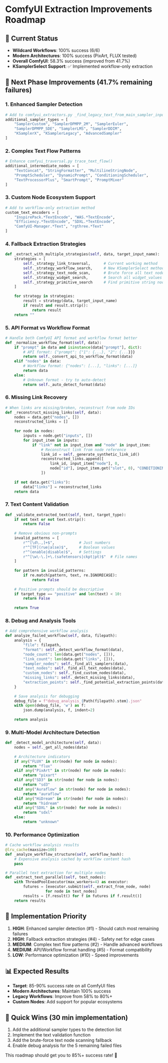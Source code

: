 # ComfyUI Extraction Improvements Roadmap

## 🎯 Current Status
- **Wildcard Workflows**: 100% success (6/6)
- **Modern Architectures**: 100% success (PixArt, FLUX tested)
- **Overall ComfyUI**: 58.3% success (improved from 41.7%)
- **KSamplerSelect Support**: ✅ Implemented workflow-only extraction

## 🚀 Next Phase Improvements (41.7% remaining failures)

### 1. **Enhanced Sampler Detection** 
```python
# Add to comfyui_extractors.py _find_legacy_text_from_main_sampler_input()
additional_sampler_types = [
    "SamplerCustom", "SamplerDPMPP_2M", "SamplerEuler", 
    "SamplerDPMPP_SDE", "SamplerLMS", "SamplerDDIM",
    "KSamplerX", "KSamplerLegacy", "AdvancedSampler"
]
```

### 2. **Complex Text Flow Patterns**
```python
# Enhance comfyui_traversal.py trace_text_flow()
additional_intermediate_nodes = [
    "TextConcat", "StringFormatter", "MultilineStringNode",
    "PromptScheduler", "DynamicPrompt", "ConditioningScheduler",
    "TextProcessorPlus", "SmartPrompt", "PromptMixer"
]
```

### 3. **Custom Node Ecosystem Support**
```python
# Add to workflow-only extraction method
custom_text_encoders = [
    "InspirePack.*TextEncode", "WAS.*TextEncode", 
    "Efficiency.*TextEncode", "SDXL.*TextEncode",
    "ComfyUI-Manager.*Text", "rgthree.*Text"
]
```

### 4. **Fallback Extraction Strategies**
```python
def _extract_with_multiple_strategies(self, data, target_input_name):
    strategies = [
        self._strategy_link_traversal,      # Current working method
        self._strategy_workflow_search,     # New KSamplerSelect method  
        self._strategy_text_node_scan,      # Brute force all text nodes
        self._strategy_widget_search,       # Search all widget_values
        self._strategy_primitive_search     # Find primitive string nodes
    ]
    
    for strategy in strategies:
        result = strategy(data, target_input_name)
        if result and result.strip():
            return result
    return ""
```

### 5. **API Format vs Workflow Format**
```python
# Handle both ComfyUI API format and workflow format better
def _normalize_workflow_format(self, data):
    if "prompt" in data and isinstance(data["prompt"], dict):
        # API format: {"prompt": {"1": {...}, "2": {...}}}
        return self._convert_api_to_workflow_format(data)
    elif "nodes" in data:
        # Workflow format: {"nodes": [...], "links": [...]}
        return data
    else:
        # Unknown format - try to auto-detect
        return self._auto_detect_format(data)
```

### 6. **Missing Link Recovery**
```python
# When links are missing/broken, reconstruct from node IDs
def _reconstruct_missing_links(self, data):
    nodes = data.get("nodes", [])
    reconstructed_links = []
    
    for node in nodes:
        inputs = node.get("inputs", [])
        for input_item in inputs:
            if "link" not in input_item and "node" in input_item:
                # Reconstruct link from node reference
                link_id = self._generate_synthetic_link_id()
                reconstructed_links.append([
                    link_id, input_item["node"], 0, 
                    node["id"], input_item.get("slot", 0), "CONDITIONING"
                ])
    
    if not data.get("links"):
        data["links"] = reconstructed_links
    return data
```

### 7. **Text Content Validation**
```python
def _validate_extracted_text(self, text, target_type):
    if not text or not text.strip():
        return False
    
    # Remove obvious non-prompts
    invalid_patterns = [
        r"^[\d\.,]+$",           # Just numbers
        r"^[TF](rue|alse)$",     # Boolean values
        r"^(enable|disable)$",   # Settings
        r"^[\w\-\.]+\.(safetensors|ckpt|pt)$"  # File names
    ]
    
    for pattern in invalid_patterns:
        if re.match(pattern, text, re.IGNORECASE):
            return False
    
    # Positive prompts should be descriptive
    if target_type == "positive" and len(text) < 10:
        return False
        
    return True
```

### 8. **Debug and Analysis Tools**
```python
# Add comprehensive workflow analysis
def analyze_failed_workflow(self, data, filepath):
    analysis = {
        "file": filepath,
        "format": self._detect_workflow_format(data),
        "node_count": len(data.get("nodes", [])),
        "link_count": len(data.get("links", [])),
        "sampler_nodes": self._find_all_samplers(data),
        "text_nodes": self._find_all_text_nodes(data),
        "custom_nodes": self._find_custom_nodes(data),
        "missing_links": self._detect_missing_links(data),
        "extraction_points": self._find_potential_extraction_points(data)
    }
    
    # Save analysis for debugging
    debug_file = f"debug_analysis_{Path(filepath).stem}.json"
    with open(debug_file, 'w') as f:
        json.dump(analysis, f, indent=2)
    
    return analysis
```

### 9. **Multi-Model Architecture Detection**
```python
def _detect_model_architecture(self, data):
    nodes = self._get_all_nodes(data)
    
    # Architecture indicators
    if any("FLUX" in str(node) for node in nodes):
        return "flux"
    elif any("PixArt" in str(node) for node in nodes):
        return "pixart"  
    elif any("SD3" in str(node) for node in nodes):
        return "sd3"
    elif any("Auraflow" in str(node) for node in nodes):
        return "auraflow"
    elif any("HiDream" in str(node) for node in nodes):
        return "hidream"
    elif any("SDXL" in str(node) for node in nodes):
        return "sdxl"
    else:
        return "unknown"
```

### 10. **Performance Optimization**
```python
# Cache workflow analysis results
@lru_cache(maxsize=100)
def _analyze_workflow_structure(self, workflow_hash):
    # Expensive analysis cached by workflow content hash
    pass

# Parallel text extraction for multiple nodes
def _extract_text_parallel(self, text_nodes):
    with ThreadPoolExecutor(max_workers=4) as executor:
        futures = [executor.submit(self._extract_from_node, node) 
                  for node in text_nodes]
        results = [f.result() for f in futures if f.result()]
    return results
```

## 🎯 Implementation Priority

1. **HIGH**: Enhanced sampler detection (#1) - Should catch most remaining failures
2. **HIGH**: Fallback extraction strategies (#4) - Safety net for edge cases  
3. **MEDIUM**: Complex text flow patterns (#2) - Handle advanced workflows
4. **MEDIUM**: API/Workflow format handling (#5) - Format compatibility
5. **LOW**: Performance optimization (#10) - Speed improvements

## 📊 Expected Results
- **Target**: 85-90% success rate on all ComfyUI files
- **Modern Architectures**: Maintain 100% success  
- **Legacy Workflows**: Improve from 58% to 80%+
- **Custom Nodes**: Add support for popular ecosystems

## 🔧 Quick Wins (30 min implementation)
1. Add the additional sampler types to the detection list
2. Implement the text validation function  
3. Add the brute-force text node scanning fallback
4. Enable debug analysis for the 5 remaining failed files

This roadmap should get you to 85%+ success rate! 🚀